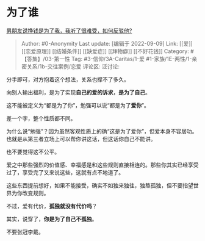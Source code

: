 # 为了谁
[男朋友说挣钱是为了我，我听了很难受，如何反驳他?](https://www.zhihu.com/question/547482220/answer/2666246087)

> Author: #0-Anonymity
> Last update: [编辑于 2022-09-09]
> Link: [[爱]] [[恋爱原理]] [[结婚条件]] [[缺爱症]] [[拜物癖]] [[不好花钱]]
> Category: #【答集】/03-第一性
> Tag: #3-信仰/3A-Caritas/1-爱 #1-家族/1E-两性/1-亲密关系/1b-交往案例/恋爱
> 评论区:
> 泛讨论:

分手即可，对方抱着这个想法，关系也撑不了多久。

向别人输出福利，是为了实现**自己的爱的诉求**，**是为了自己**。

这不能被定义为“都是为了你”，勉强可以说“都是为了**爱你**”。

差一个字，整个性质都不同。

为什么说“勉强”？因为虽然客观性质上的确“这是为了爱你”，但爱本身不容居功。也就是从第三者立场上可以帮你讲这话，但这话你自己不能讲。

也不要觉得这不公平。

爱之中那些强烈的价值感、幸福感是和这些规则直接相连的。那些你其实已经享受过了，享受完了又来说这些，这就有点不地道了。

这些东西提前想好，如果不能接受，确实不如独来独往，独熬孤独，但不要指望世界为你改变规则。

不过，爱有代价，**孤独就没有代价吗**？

其实，说穿了，**你是为了自己不孤独**。

不要张冠李戴。
